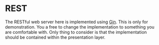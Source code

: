 # REST

The RESTful web server here is implemented using [Gin](https://github.com/gin-gonic/gin).
This is only for demonstration. You a free to change the implementation to something you are comfortable with.
Only thing to consider is that the implementation should be contained within the presentation layer.
